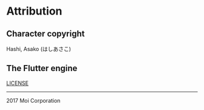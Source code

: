 # Attribution

## Character copyright

Hashi, Asako (はしあさこ)

## The Flutter engine
[LICENSE](https://raw.githubusercontent.com/flutter/engine/master/sky/packages/sky_engine/LICENSE)

---

2017 Moi Corporation

